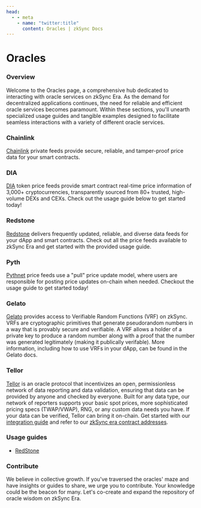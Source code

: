```yaml
---
head:
  - - meta
    - name: "twitter:title"
      content: Oracles | zkSync Docs
---
```


# Oracles

### **Overview**

Welcome to the Oracles page, a comprehensive hub dedicated to interacting with oracle services on zkSync Era. As the demand for decentralized applications continues, the need for reliable and efficient oracle services becomes paramount. Within these sections, you'll unearth specialized usage guides and tangible examples designed to facilitate seamless interactions with a variety of different oracle services.

### Chainlink

[Chainlink](https://docs.chain.link/data-feeds/price-feeds/addresses?network=zksync&page=1) private feeds provide secure, reliable, and tamper-proof price data for your smart contracts.

### DIA

[DIA](https://docs.diadata.org/products/token-price-feeds) token price feeds provide smart contract real-time price information of 3,000+ cryptocurrencies, transparently sourced from 80+ trusted, high-volume DEXs and CEXs. Check out the usage guide below to get started today!

### Redstone

[Redstone](https://docs.redstone.finance/docs/introduction) delivers frequently updated, reliable, and diverse data feeds for your dApp and smart contracts. Check out all the price feeds available to zkSync Era and get started with the provided usage guide.

### Pyth

[Pythnet](https://docs.pyth.network/price-feeds) price feeds use a "pull" price update model, where users are responsible for posting price updates on-chain when needed. Checkout the usage guide to get started today!

### Gelato

[Gelato](https://docs.gelato.network/web3-services/vrf/understanding-vrf) provides access to Verifiable Random Functions (VRF) on zkSync. VRFs are cryptographic primitives that generate pseudorandom numbers in a way that is provably secure and verifiable. A VRF allows a holder of a private key to produce a random number along with a proof that the number was generated legitimately (making it publically verifable). More information, including how to use VRFs in your dApp, can be found in the Gelato docs.

### Tellor
[Tellor](https://docs.tellor.io) is an oracle protocol that incentivizes an open, permissionless network of data reporting and data validation, ensuring that data can be provided by anyone and checked by everyone. Built for any data type, our network of reporters supports your basic spot prices, more sophisticated pricing specs (TWAP/VWAP), RNG, or any custom data needs you have. If your data can be verified, Tellor can bring it on-chain.  Get started with our [integration guide](https://docs.tellor.io/tellor/getting-data/solidity-integration) and refer to our [zkSync era contract addresses](https://docs.tellor.io/tellor/the-basics/contracts-reference#zksync-era). 

### Usage guides

- [RedStone](../tutorials/tooling-guides/redstone.md)

### Contribute

We believe in collective growth. If you've traversed the oracles' maze and have insights or guides to share, we urge you to contribute. Your knowledge could be the beacon for many. Let's co-create and expand the repository of oracle wisdom on zkSync Era.
